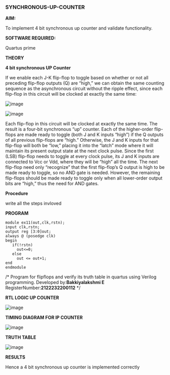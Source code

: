 ### SYNCHRONOUS-UP-COUNTER

**AIM:**

To implement 4 bit synchronous up counter and validate functionality.

**SOFTWARE REQUIRED:**

Quartus prime

**THEORY**

**4 bit synchronous UP Counter**

If we enable each J-K flip-flop to toggle based on whether or not all preceding flip-flop outputs (Q) are “high,” we can obtain the same counting sequence as the asynchronous circuit without the ripple effect, since each flip-flop in this circuit will be clocked at exactly the same time:

![image](https://github.com/naavaneetha/SYNCHRONOUS-UP-COUNTER/assets/154305477/d5db3fa0-e413-404c-b80e-b2f39d82e7e8)


![image](https://github.com/naavaneetha/SYNCHRONOUS-UP-COUNTER/assets/154305477/52cb61eb-d04b-442d-810c-31185a68410b)

Each flip-flop in this circuit will be clocked at exactly the same time.
The result is a four-bit synchronous “up” counter. Each of the higher-order flip-flops are made ready to toggle (both J and K inputs “high”) if the Q outputs of all previous flip-flops are “high.”
Otherwise, the J and K inputs for that flip-flop will both be “low,” placing it into the “latch” mode where it will maintain its present output state at the next clock pulse.
Since the first (LSB) flip-flop needs to toggle at every clock pulse, its J and K inputs are connected to Vcc or Vdd, where they will be “high” all the time.
The next flip-flop need only “recognize” that the first flip-flop’s Q output is high to be made ready to toggle, so no AND gate is needed.
However, the remaining flip-flops should be made ready to toggle only when all lower-order output bits are “high,” thus the need for AND gates.

**Procedure**

write all the steps invloved 

**PROGRAM**
```
module ex11(out,clk,rstn);
input clk,rstn;
output reg [3:0]out;
always @ (posedge clk)
begin
   if(!rstn)
     out<=0;
   else 
     out <= out+1;
end
endmodule
```
/* Program for flipflops and verify its truth table in quartus using Verilog programming. 
Developed by:**Bakkiyalakshmi E**
RegisterNumber:**2122232200112**
*/

**RTL LOGIC UP COUNTER**

![image](https://github.com/Bakkiyalakshmiethiraj/SYNCHRONOUS-UP-COUNTER/assets/144870983/464bf0e6-be81-41a2-9755-402c33c91788)

**TIMING DIAGRAM FOR IP COUNTER**

![image](https://github.com/Bakkiyalakshmiethiraj/SYNCHRONOUS-UP-COUNTER/assets/144870983/f8de427c-3f05-4bb6-a391-f639a9919b42)

**TRUTH TABLE**

![image](https://github.com/Bakkiyalakshmiethiraj/SYNCHRONOUS-UP-COUNTER/assets/144870983/437f5407-4e20-447f-833d-1230cff9c943)

**RESULTS**

Hence a 4 bit synchronous up counter is implemented correctly
